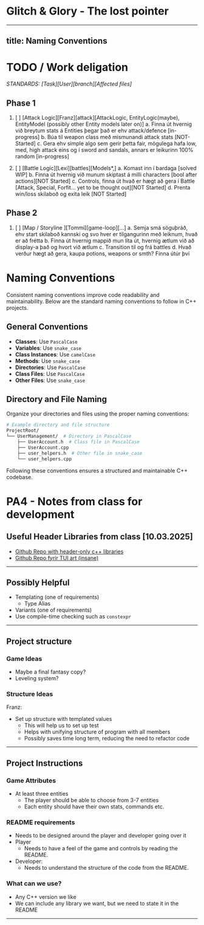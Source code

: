 # Glitch & Glory - The lost pointer




---
title: Naming Conventions
---
# TODO / Work deligation
*STANDARDS: [Task][User][branch][Affected files]*

## Phase 1

1. [ ] [Attack Logic][Franz][attack][AttackLogic, EntityLogic(maybe), EntityModel (possibly other Entity models later on)]
    a. Finna út hvernig við breytum stats á Entities þegar það er ehv attack/defence [in-progress]
    b. Búa til weapon class með mismunandi attack stats [NOT-Started]
    c. Gera ehv simple algo sem gerir þetta fair, mögulega hafa low, med, high attack eins og í sword and sandals, annars er leikurinn 100% random [in-progress]

2. [ ] [Battle Logic][Lexi][battles][Models*,]
 a. Komast inn í bardaga [solved WIP]
 b. Finna út hvernig við munum skiptast á milli characters [bool after actions][NOT Started]
 c.  Controls, finna út hvað er hægt að gera í Battle [Attack, Special, Forfit... yet to be thought out][NOT Started]
 d. Prenta win/loss skilaboð og exita leik [NOT Started]

## Phase 2

1. [ ] [Map / Storyline ][Tommi][game-loop][...]
 a. Semja smá söguþráð, ehv start skilaboð kannski og svo hver er tilgangurinn með leiknum, hvað er að frétta
 b. Finna út hvernig mappið mun líta út, hvernig ætlum við að display-a það og hvort við ætlum
 c. Transition til og frá battles
 d. Hvað verður hægt að gera, kaupa potions, weapons or smth? Finna útúr því


# Naming Conventions

Consistent naming conventions improve code readability and maintainability. Below are the standard naming conventions to follow in C++ projects.

## General Conventions

- **Classes**: Use `PascalCase`
- **Variables**: Use `snake_case`
- **Class Instances**: Use `camelCase`
- **Methods**: Use `snake_case`
- **Directories**: Use `PascalCase`
- **Class Files**: Use `PascalCase`
- **Other Files**: Use `snake_case`


## Directory and File Naming

Organize your directories and files using the proper naming conventions:

```sh
# Example directory and file structure
ProjectRoot/
└── UserManagement/  # Directory in PascalCase
    ├── UserAccount.h  # Class file in PascalCase
    ├── UserAccount.cpp
    ├── user_helpers.h  # Other file in snake_case
    └── user_helpers.cpp

```

Following these conventions ensures a structured and maintainable C++ codebase.




# PA4 - Notes from class for development

## Useful Header Libraries from class [10.03.2025]
- [Github Repo with header-only c++ libraries](https://github.com/p-ranav/awesome-hpp)
- [Github Repo fyrir TUI art (insane)](https://github.com/ArthurSonzogni/FTXUI)
_____________________________________

## Possibly Helpful
- Templating (one of requirements)
    - Type Alias
- Variants (one of requirements)
- Use compile-time checking such as `constexpr`
_____________________________________

## Project structure

### Game Ideas
- Maybe a final fantasy copy?
- Leveling system?

### Structure Ideas
Franz:
- Set up structure with templated values 
    - This will help us to set up test
    - Helps with unifying structure of program with all members
    - Possibly saves time long term, reducing the need to refactor code
_____________________________________

## Project Instructions

### Game Attributes
- At least three entities
    - The player should be able to choose from 3-7 entities
    - Each entity should have their own stats, commands etc.


### README requirements
- Needs to be designed around the player and developer going over it
- Player
    - Needs to have a feel of the game and controls by reading the README.
- Developer:
    - Needs to understand the structure of the code from the README.


### What can we use?
- Any C++ version we like
- We can include any library we want, but we need to state it in the README
_____________________________________
